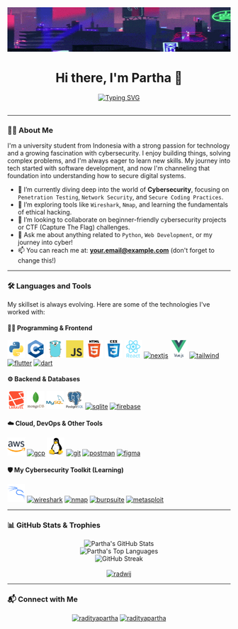<div align="center">
  <img src="banner.gif" alt="Abstract tech banner" width="100%" height="100px"/>
</div>

<h1 align="center">Hi there, I'm Partha 👋</h1>

<div align="center">
  <a href="https://git.io/typing-svg"><img src="https://readme-typing-svg.herokuapp.com?font=Fira+Code&size=22&pause=1000&color=00BFFF&center=true&width=435&lines=University+Student;Aspiring+Cybersecurity+Professional;Passionate+Developer;Lifelong+Learner" alt="Typing SVG"></a>
</div>

<br>

---

### 👨‍💻 About Me

I'm a university student from Indonesia with a strong passion for technology and a growing fascination with cybersecurity. I enjoy building things, solving complex problems, and I'm always eager to learn new skills. My journey into tech started with software development, and now I'm channeling that foundation into understanding how to secure digital systems.

-   🌱 I’m currently diving deep into the world of **Cybersecurity**, focusing on `Penetration Testing`, `Network Security`, and `Secure Coding Practices`.
-   🔭 I’m exploring tools like `Wireshark`, `Nmap`, and learning the fundamentals of ethical hacking.
-   👯 I’m looking to collaborate on beginner-friendly cybersecurity projects or CTF (Capture The Flag) challenges.
-   💬 Ask me about anything related to `Python`, `Web Development`, or my journey into cyber!
-   📫 You can reach me at: **your.email@example.com** (don't forget to change this!)

---

### 🛠️ Languages and Tools

My skillset is always evolving. Here are some of the technologies I've worked with:

<h4>👨‍💻 Programming & Frontend</h4>
<p align="left">
    <a href="https://www.python.org" target="_blank" rel="noreferrer"><img src="https://raw.githubusercontent.com/devicons/devicon/master/icons/python/python-original.svg" alt="python" width="40" height="40"/></a>
    <a href="https://www.w3schools.com/cpp/" target="_blank" rel="noreferrer"><img src="https://raw.githubusercontent.com/devicons/devicon/master/icons/cplusplus/cplusplus-original.svg" alt="cplusplus" width="40" height="40"/></a>
    <a href="https://golang.org" target="_blank" rel="noreferrer"><img src="https://raw.githubusercontent.com/devicons/devicon/master/icons/go/go-original.svg" alt="go" width="40" height="40"/></a>
    <a href="https://developer.mozilla.org/en-US/docs/Web/JavaScript" target="_blank" rel="noreferrer"><img src="https://raw.githubusercontent.com/devicons/devicon/master/icons/javascript/javascript-original.svg" alt="javascript" width="40" height="40"/></a>
    <a href="https://www.w3.org/html/" target="_blank" rel="noreferrer"><img src="https://raw.githubusercontent.com/devicons/devicon/master/icons/html5/html5-original-wordmark.svg" alt="html5" width="40" height="40"/></a>
    <a href="https://www.w3schools.com/css/" target="_blank" rel="noreferrer"><img src="https://raw.githubusercontent.com/devicons/devicon/master/icons/css3/css3-original-wordmark.svg" alt="css3" width="40" height="40"/></a>
    <a href="https://reactjs.org/" target="_blank" rel="noreferrer"><img src="https://raw.githubusercontent.com/devicons/devicon/master/icons/react/react-original-wordmark.svg" alt="react" width="40" height="40"/></a>
    <a href="https://nextjs.org/" target="_blank" rel="noreferrer"><img src="https://cdn.worldvectorlogo.com/logos/nextjs-2.svg" alt="nextjs" width="40" height="40"/></a>
    <a href="https://vuejs.org/" target="_blank" rel="noreferrer"><img src="https://raw.githubusercontent.com/devicons/devicon/master/icons/vuejs/vuejs-original-wordmark.svg" alt="vuejs" width="40" height="40"/></a>
    <a href="https://tailwindcss.com/" target="_blank" rel="noreferrer"><img src="https://www.vectorlogo.zone/logos/tailwindcss/tailwindcss-icon.svg" alt="tailwind" width="40" height="40"/></a>
    <a href="https://flutter.dev" target="_blank" rel="noreferrer"><img src="https://www.vectorlogo.zone/logos/flutterio/flutterio-icon.svg" alt="flutter" width="40" height="40"/></a>
    <a href="https://dart.dev" target="_blank" rel="noreferrer"><img src="https://www.vectorlogo.zone/logos/dartlang/dartlang-icon.svg" alt="dart" width="40" height="40"/></a>
</p>

<h4>⚙️ Backend & Databases</h4>
<p align="left">
    <a href="https://laravel.com/" target="_blank" rel="noreferrer"><img src="https://raw.githubusercontent.com/devicons/devicon/master/icons/laravel/laravel-plain-wordmark.svg" alt="laravel" width="40" height="40"/></a>
    <a href="https://www.mongodb.com/" target="_blank" rel="noreferrer"><img src="https://raw.githubusercontent.com/devicons/devicon/master/icons/mongodb/mongodb-original-wordmark.svg" alt="mongodb" width="40" height="40"/></a>
    <a href="https://www.mysql.com/" target="_blank" rel="noreferrer"><img src="https://raw.githubusercontent.com/devicons/devicon/master/icons/mysql/mysql-original-wordmark.svg" alt="mysql" width="40" height="40"/></a>
    <a href="https://www.postgresql.org" target="_blank" rel="noreferrer"><img src="https://raw.githubusercontent.com/devicons/devicon/master/icons/postgresql/postgresql-original-wordmark.svg" alt="postgresql" width="40" height="40"/></a>
    <a href="https://www.sqlite.org/" target="_blank" rel="noreferrer"><img src="https://www.vectorlogo.zone/logos/sqlite/sqlite-icon.svg" alt="sqlite" width="40" height="40"/></a>
    <a href="https://firebase.google.com/" target="_blank" rel="noreferrer"><img src="https://www.vectorlogo.zone/logos/firebase/firebase-icon.svg" alt="firebase" width="40" height="40"/></a>
</p>

<h4>☁️ Cloud, DevOps & Other Tools</h4>
<p align="left">
    <a href="https://aws.amazon.com" target="_blank" rel="noreferrer"><img src="https://raw.githubusercontent.com/devicons/devicon/master/icons/amazonwebservices/amazonwebservices-original-wordmark.svg" alt="aws" width="40" height="40"/></a>
    <a href="https://cloud.google.com" target="_blank" rel="noreferrer"><img src="https://www.vectorlogo.zone/logos/google_cloud/google_cloud-icon.svg" alt="gcp" width="40" height="40"/></a>
    <a href="https://www.linux.org/" target="_blank" rel="noreferrer"><img src="https://raw.githubusercontent.com/devicons/devicon/master/icons/linux/linux-original.svg" alt="linux" width="40" height="40"/></a>
    <a href="https://git-scm.com/" target="_blank" rel="noreferrer"><img src="https://www.vectorlogo.zone/logos/git-scm/git-scm-icon.svg" alt="git" width="40" height="40"/></a>
    <a href="https://postman.com" target="_blank" rel="noreferrer"><img src="https://www.vectorlogo.zone/logos/getpostman/getpostman-icon.svg" alt="postman" width="40" height="40"/></a>
    <a href="https://www.figma.com/" target="_blank" rel="noreferrer"><img src="https://www.vectorlogo.zone/logos/figma/figma-icon.svg" alt="figma" width="40" height="40"/></a>
</p>

<h4>🛡️ My Cybersecurity Toolkit (Learning)</h4>
<p align="left">
    <a href="https://www.kali.org/" target="_blank" rel="noreferrer"><img src="https://raw.githubusercontent.com/devicons/devicon/master/icons/kalilinux/kalilinux-original.svg" alt="kalilinux" width="40" height="40"/></a>
    <a href="https://www.wireshark.org/" target="_blank" rel="noreferrer"><img src="https://www.vectorlogo.zone/logos/wireshark/wireshark-icon.svg" alt="wireshark" width="40" height="40"/></a>
    <a href="https://nmap.org/" target="_blank" rel="noreferrer"><img src="https://www.vectorlogo.zone/logos/nmap/nmap-icon.svg" alt="nmap" width="40" height="40"/></a>
    <a href="https://portswigger.net/burp" target="_blank" rel="noreferrer"><img src="https://www.vectorlogo.zone/logos/portswigger/portswigger-icon.svg" alt="burpsuite" width="40" height="40"/></a>
    <a href="https://www.metasploit.com/" target="_blank" rel="noreferrer"><img src="https://www.vectorlogo.zone/logos/metasploit/metasploit-icon.svg" alt="metasploit" width="40" height="40"/></a>
</p>

---

### 📊 GitHub Stats & Trophies

<p align="center">
  <img src="https://github-readme-stats.vercel.app/api?username=radwij&show_icons=true&theme=tokyonight&hide_border=true&include_all_commits=true&count_private=true" alt="Partha's GitHub Stats" />
  <br/>
  <img src="https://github-readme-stats.vercel.app/api/top-langs/?username=radwij&layout=compact&theme=tokyonight&hide_border=true&langs_count=8" alt="Partha's Top Languages" />
  <br/>
  <img src="https://github-readme-streak-stats.herokuapp.com/?user=radwij&theme=tokyonight&hide_border=true" alt="GitHub Streak" />
  <br/><br/>
  <a href="https://github.com/ryo-ma/github-profile-trophy"><img src="https://github-profile-trophy.vercel.app/?username=radwij&theme=tokyonight&column=7" alt="radwij" /></a>
</p>

---

### 📬 Connect with Me

<p align="center">
  <a href="https://linkedin.com/in/radityapartha" target="blank"><img align="center" src="https://raw.githubusercontent.com/rahuldkjain/github-profile-readme-generator/master/src/images/icons/Social/linked-in-alt.svg" alt="radityapartha" height="30" width="40" /></a>
  <a href="https://instagram.com/radityapartha" target="blank"><img align="center" src="https://raw.githubusercontent.com/rahuldkjain/github-profile-readme-generator/master/src/images/icons/Social/instagram.svg" alt="radityapartha" height="30" width="40" /></a>
</p>
